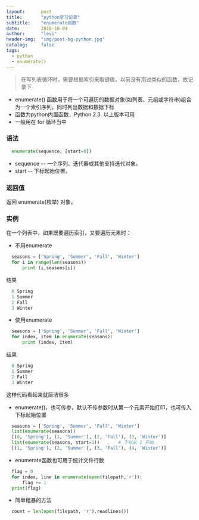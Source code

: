 ```yaml
---
layout:      post
title:       "python学习记录"
subtitle:    "enumerate函数"
date:        2018-10-04
author:      "levi"
header-img:  "img/post-bg-python.jpg"
catalog:     false
tags:
  - python
  - enumerate()
---
```



> 在写列表循环时，需要根据索引来取键值，以前没有用过类似的函数，故记录下



- enumerate() 函数用于将一个可遍历的数据对象(如列表、元组或字符串)组合为一个索引序列，同时列出数据和数据下标
- 函数为python内置函数，Python 2.3. 以上版本可用
- 一般用在 for 循环当中

### 语法 
```python
  enumerate(sequence, [start=0])
```
- sequence -- 一个序列、迭代器或其他支持迭代对象。
- start -- 下标起始位置。

### 返回值

返回 enumerate(枚举) 对象。


### 实例

在一个列表中，如果既要遍历索引，又要遍历元素时：
- 不用enumerate

```python
  seasons = ['Spring', 'Summer', 'Fall', 'Winter']  
  for i in range(len(seasons))  
      print (i,seasons[i])  
```

结果

```python
  0 Spring
  1 Summer
  2 Fall
  3 Winter
```

- 使用enumerate

```python
  seasons = ['Spring', 'Summer', 'Fall', 'Winter']
  for index, item in enumerate(seasons):
      print (index, item)
```

结果

```python
  0 Spring
  1 Summer
  2 Fall
  3 Winter
```
这样代码看起来就简洁很多

- enumerate()，也可传参，默认不传参数时从第一个元素开始打印，也可传入下标起始位置

```python
  seasons = ['Spring', 'Summer', 'Fall', 'Winter']
  list(enumerate(seasons))
  [(0, 'Spring'), (1, 'Summer'), (2, 'Fall'), (3, 'Winter')]
  list(enumerate(seasons, start=1))       # 下标从 1 开始
  [(1, 'Spring'), (2, 'Summer'), (3, 'Fall'), (4, 'Winter')]
```

- enumerate函数也可用于统计文件行数

```python
  flag = 0
  for index, line in enumerate(open(filepath,'r')): 
      flag += 1
  print(flag)
```

- 简单粗暴的方法

```python
  count = len(open(filepath, 'r').readlines())
```


